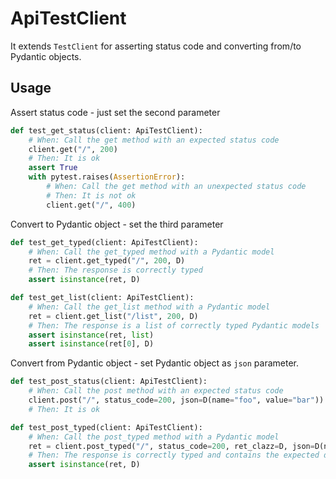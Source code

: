 # ApiTestClient

It extends `TestClient` for asserting status code and converting from/to Pydantic objects.

## Usage

Assert status code - just set the second parameter

```python
def test_get_status(client: ApiTestClient):
    # When: Call the get method with an expected status code
    client.get("/", 200)
    # Then: It is ok
    assert True
    with pytest.raises(AssertionError):
        # When: Call the get method with an unexpected status code
        # Then: It is not ok
        client.get("/", 400)
```

Convert to Pydantic object - set the third parameter

```python
def test_get_typed(client: ApiTestClient):
    # When: Call the get_typed method with a Pydantic model
    ret = client.get_typed("/", 200, D)
    # Then: The response is correctly typed
    assert isinstance(ret, D)

def test_get_list(client: ApiTestClient):
    # When: Call the get_list method with a Pydantic model
    ret = client.get_list("/list", 200, D)
    # Then: The response is a list of correctly typed Pydantic models
    assert isinstance(ret, list)
    assert isinstance(ret[0], D)
```

Convert from Pydantic object - set Pydantic object as `json` parameter.

```python
def test_post_status(client: ApiTestClient):
    # When: Call the post method with an expected status code
    client.post("/", status_code=200, json=D(name="foo", value="bar"))
    # Then: It is ok

def test_post_typed(client: ApiTestClient):
    # When: Call the post_typed method with a Pydantic model
    ret = client.post_typed("/", status_code=200, ret_clazz=D, json=D(name="foo", value="bar"))
    # Then: The response is correctly typed and contains the expected data
    assert isinstance(ret, D)
```
